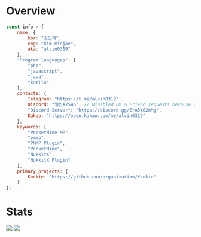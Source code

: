 # Overview

```javascript
const info = {
    name: {
        kor: "김민재",
        eng: "kim minjae",
        aka: "alvin0319"
    },
    "Program languages": [
        "php",
        "javascript",
        "java",
        "kotlin"
    ],
    contacts: {
        Telegram: "https://t.me/alvin0319",
        Discord: "앨빈#7545", // Disabled DM & Friend requests because of DM Ad.
        "Discord Server": "https://discord.gg/ZrA5Y82mMg",
        Kakao: "https://open.kakao.com/me/alvin0319"
    },
    keywords: [
        "PocketMine-MP",
        "pmmp",
        "PMMP Plugin",
        "PocketMine",
        "NukkitX",
        "NukkitX Plugin"
    ],
    primary_projects: {
        Kookie: "https://github.com/organization/Kookie"
    }
};
```

# Stats
![](https://github-readme-stats.vercel.app/api?username=alvin0319&show_icons=true&title_color=fff&icon_color=79ff97&text_color=9f9f9f&bg_color=151515&count_private=true)
![](https://github-readme-stats.vercel.app/api/top-langs?username=alvin0319&langs_count=4&count_private=true&theme=nord)

